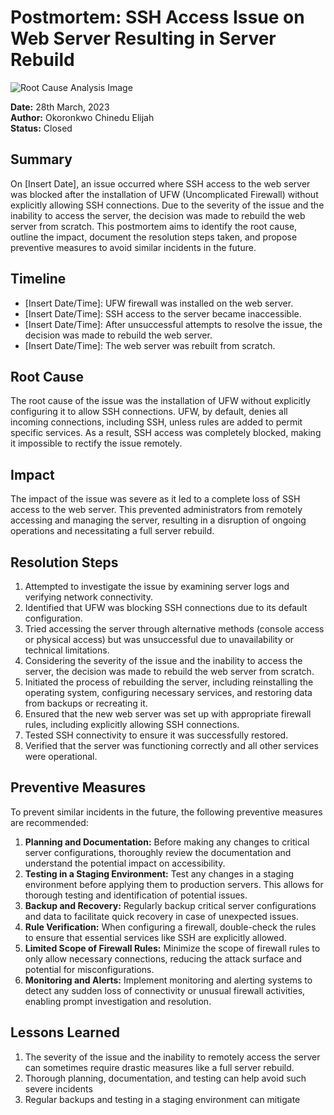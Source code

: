 # Postmortem: SSH Access Issue on Web Server Resulting in Server Rebuild
![Root Cause Analysis Image](https://images.pexels.com/photos/5310564/pexels-photo-5310564.jpeg?auto=compress&cs=tinysrgb&w=1260&h=750&dpr=1)

**Date:** 28th March, 2023\
**Author:** Okoronkwo Chinedu Elijah\
**Status:** Closed

## Summary
On [Insert Date], an issue occurred where SSH access to the web server was blocked after the installation of UFW (Uncomplicated Firewall) without explicitly allowing SSH connections. Due to the severity of the issue and the inability to access the server, the decision was made to rebuild the web server from scratch. This postmortem aims to identify the root cause, outline the impact, document the resolution steps taken, and propose preventive measures to avoid similar incidents in the future.

## Timeline
- [Insert Date/Time]: UFW firewall was installed on the web server.
- [Insert Date/Time]: SSH access to the server became inaccessible.
- [Insert Date/Time]: After unsuccessful attempts to resolve the issue, the decision was made to rebuild the web server.
- [Insert Date/Time]: The web server was rebuilt from scratch.

## Root Cause
The root cause of the issue was the installation of UFW without explicitly configuring it to allow SSH connections. UFW, by default, denies all incoming connections, including SSH, unless rules are added to permit specific services. As a result, SSH access was completely blocked, making it impossible to rectify the issue remotely.

## Impact
The impact of the issue was severe as it led to a complete loss of SSH access to the web server. This prevented administrators from remotely accessing and managing the server, resulting in a disruption of ongoing operations and necessitating a full server rebuild.

## Resolution Steps
1. Attempted to investigate the issue by examining server logs and verifying network connectivity.
2. Identified that UFW was blocking SSH connections due to its default configuration.
3. Tried accessing the server through alternative methods (console access or physical access) but was unsuccessful due to unavailability or technical limitations.
4. Considering the severity of the issue and the inability to access the server, the decision was made to rebuild the web server from scratch.
5. Initiated the process of rebuilding the server, including reinstalling the operating system, configuring necessary services, and restoring data from backups or recreating it.
6. Ensured that the new web server was set up with appropriate firewall rules, including explicitly allowing SSH connections.
7. Tested SSH connectivity to ensure it was successfully restored.
8. Verified that the server was functioning correctly and all other services were operational.

## Preventive Measures
To prevent similar incidents in the future, the following preventive measures are recommended:

1. **Planning and Documentation:** Before making any changes to critical server configurations, thoroughly review the documentation and understand the potential impact on accessibility.
2. **Testing in a Staging Environment:** Test any changes in a staging environment before applying them to production servers. This allows for thorough testing and identification of potential issues.
3. **Backup and Recovery:** Regularly backup critical server configurations and data to facilitate quick recovery in case of unexpected issues.
4. **Rule Verification:** When configuring a firewall, double-check the rules to ensure that essential services like SSH are explicitly allowed.
5. **Limited Scope of Firewall Rules:** Minimize the scope of firewall rules to only allow necessary connections, reducing the attack surface and potential for misconfigurations.
6. **Monitoring and Alerts:** Implement monitoring and alerting systems to detect any sudden loss of connectivity or unusual firewall activities, enabling prompt investigation and resolution.

## Lessons Learned
1. The severity of the issue and the inability to remotely access the server can sometimes require drastic measures like a full server rebuild.
2. Thorough planning, documentation, and testing can help avoid such severe incidents
3. Regular backups and testing in a staging environment can mitigate
